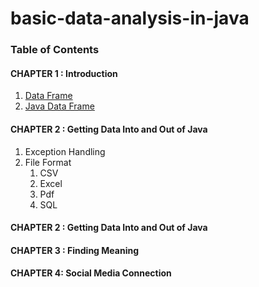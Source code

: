 # basic-data-analysis-in-java

### Table of Contents

#### CHAPTER 1 : Introduction
1. [Data Frame](./DataFrame.md)
2. [Java Data Frame](./JavaDataFrame.md)
#### CHAPTER 2 : Getting Data Into and Out of Java
1. Exception Handling
2. File Format
   1. CSV
   2. Excel
   3. Pdf
   4. SQL                   
#### CHAPTER 2 : Getting Data Into and Out of Java
#### CHAPTER 3 : Finding Meaning
#### CHAPTER 4: Social Media Connection
